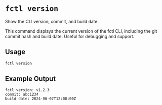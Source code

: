 # `fctl version`

Show the CLI version, commit, and build date.

This command displays the current version of the fctl CLI, including the git commit hash and build date. Useful for debugging and support.

## Usage

```sh
fctl version
```

## Example Output

```
fctl version: v1.2.3
commit: abc1234
build date: 2024-06-07T12:00:00Z
``` 